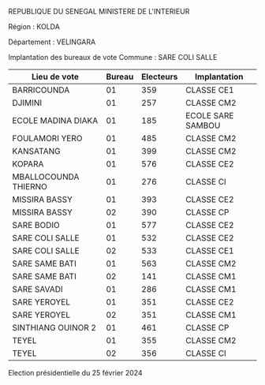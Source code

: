 REPUBLIQUE DU SENEGAL MINISTERE DE L'INTERIEUR

Région : KOLDA

Département : VELINGARA

Implantation des bureaux de vote Commune : SARE COLI SALLE

| Lieu de vote | Bureau | Electeurs | Implantation |
| - | - | - | - |
| BARRICOUNDA | 01 | 359 | CLASSE CE1 |
| DJIMINI | 01 | 257 | CLASSE CM2 |
| ECOLE MADINA DIAKA | 01 | 185 | ECOLE SARE SAMBOU |
| FOULAMORI YERO | 01 | 485 | CLASSE CM2 |
| KANSATANG | 01 | 399 | CLASSE CM2 |
| KOPARA | 01 | 576 | CLASSE CE2 |
| MBALLOCOUNDA THIERNO | 01 | 276 | CLASSE CI |
| MISSIRA BASSY | 01 | 393 | CLASSE CE2 |
| MISSIRA BASSY | 02 | 390 | CLASSE CP |
| SARE BODIO | 01 | 577 | CLASSE CE2 |
| SARE COLI SALLE | 01 | 532 | CLASSE CE2 |
| SARE COLI SALLE | 02 | 533 | CLASSE CE1 |
| SARE SAME BATI | 01 | 563 | CLASSE CM2 |
| SARE SAME BATI | 02 | 141 | CLASSE CM1 |
| SARE SAVADI | 01 | 286 | CLASSE CM1 |
| SARE YEROYEL | 01 | 351 | CLASSE CE2 |
| SARE YEROYEL | 02 | 351 | CLASSE CM1 |
| SINTHIANG OUINOR 2 | 01 | 461 | CLASSE CP |
| TEYEL | 01 | 355 | CLASSE CM2 |
| TEYEL | 02 | 356 | CLASSE CI |

<!-- PageNumber="13/15" -->

Election présidentielle du 25 février 2024
